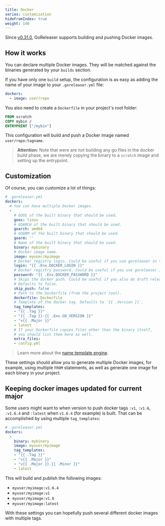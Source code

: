```yaml
---
title: Docker
series: customization
hideFromIndex: true
weight: 140
---
```


Since [v0.31.0](https://github.com/goreleaser/goreleaser/releases/tag/v0.31.0),
GoReleaser supports building and pushing Docker images.

## How it works

You can declare multiple Docker images. They will be matched against
the binaries generated by your `builds` section.

If you have only one `build` setup,
the configuration is as easy as adding the
name of your image to your `.goreleaser.yml` file:

```yaml
dockers:
  - image: user/repo
```

You also need to create a `Dockerfile` in your project's root folder:

```dockerfile
FROM scratch
COPY mybin /
ENTRYPOINT ["/mybin"]
```

This configuration will build and push a Docker image named `user/repo:tagname`.

> **Attention**: Note that were are not building any go files in the docker
> build phase, we are merely copying the binary to a `scratch` image and
> setting up the entrypoint.

## Customization

Of course, you can customize a lot of things:

```yaml
# .goreleaser.yml
dockers:
  # You can have multiple Docker images.
  -
    # GOOS of the built binary that should be used.
    goos: linux
    # GOARCH of the built binary that should be used.
    goarch: amd64
    # GOARM of the built binary that should be used.
    goarm: ''
    # Name of the built binary that should be used.
    binary: mybinary
    # Docker image name.
    image: myuser/myimage
    # Docker registry login. Could be useful if you use goreleaser in the docker container.
    login: "{{ .Env.DOCKER_LOGIN }}"
    # Docker registry password. Could be useful if you use goreleaser in the docker container.
    password: "{{ .Env.DOCKER_PASSWORD }}"
    # Skips the docker push. Could be useful if you also do draft releases.
    # Defaults to false.
    skip_push: false
    # Path to the Dockerfile (from the project root).
    dockerfile: Dockerfile
    # Template of the docker tag. Defaults to `{{ .Version }}`.
    tag_templates:
    - "{{ .Tag }}"
    - "{{ .Tag }}-{{ .Env.GO_VERSION }}"
    - "v{{ .Major }}"
    - latest
    # If your Dockerfile copies files other than the binary itself,
    # you should list them here as well.
    extra_files:
    - config.yml
```

> Learn more about the [name template engine](/templates).

These settings should allow you to generate multiple Docker images,
for example, using multiple `FROM` statements,
as well as generate one image for each binary in your project.

## Keeping docker images updated for current major

Some users might want to when version to push docker tags `:v1`, `:v1.6`,
`:v1.6.4` and `:latest` when `v1.6.4` (for example) is built. That can be
accomplished by using multiple `tag_templates`:

```yaml
# .goreleaser.yml
dockers:
  -
    binary: mybinary
    image: myuser/myimage
    tag_templates:
    - "{{ .Tag }}"
    - "v{{ .Major }}"
    - "v{{ .Major }}.{{ .Minor }}"
    - latest
```

This will build and publish the following images:

- `myuser/myimage:v1.6.4`
- `myuser/myimage:v1`
- `myuser/myimage:v1.6`
- `myuser/myimage:latest`

With these settings you can hopefully push several different docker images
with multiple tags.
